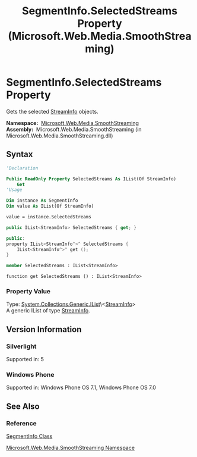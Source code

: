 ﻿---
title: SegmentInfo.SelectedStreams Property (Microsoft.Web.Media.SmoothStreaming)
TOCTitle: SelectedStreams Property
ms:assetid: P:Microsoft.Web.Media.SmoothStreaming.SegmentInfo.SelectedStreams
ms:mtpsurl: https://msdn.microsoft.com/en-us/library/microsoft.web.media.smoothstreaming.segmentinfo.selectedstreams(v=VS.95)
ms:contentKeyID: 46307791
ms.date: 05/31/2012
mtps_version: v=VS.95
f1_keywords:
- Microsoft.Web.Media.SmoothStreaming.SegmentInfo.get_SelectedStreams
- Microsoft.Web.Media.SmoothStreaming.SegmentInfo.SelectedStreams
dev_langs:
- csharp
- jscript
- vb
- FSharp
- cpp
api_location:
- Microsoft.Web.Media.SmoothStreaming.dll
api_name:
- Microsoft.Web.Media.SmoothStreaming.SegmentInfo.get_SelectedStreams
- Microsoft.Web.Media.SmoothStreaming.SegmentInfo.SelectedStreams
api_type:
- Managed
topic_type:
- apiref
- kbSyntax
product_family_name: VS
ROBOTS: INDEX,FOLLOW
---

# SegmentInfo.SelectedStreams Property

Gets the selected [StreamInfo](streaminfo-class-microsoft-web-media-smoothstreaming_1.md) objects.

**Namespace:**  [Microsoft.Web.Media.SmoothStreaming](microsoft-web-media-smoothstreaming-namespace_1.md)  
**Assembly:**  Microsoft.Web.Media.SmoothStreaming (in Microsoft.Web.Media.SmoothStreaming.dll)

## Syntax

```vb
'Declaration

Public ReadOnly Property SelectedStreams As IList(Of StreamInfo)
    Get
'Usage

Dim instance As SegmentInfo
Dim value As IList(Of StreamInfo)

value = instance.SelectedStreams
```

```csharp
public IList<StreamInfo> SelectedStreams { get; }
```

```cpp
public:
property IList<StreamInfo^>^ SelectedStreams {
    IList<StreamInfo^>^ get ();
}
```

``` fsharp
member SelectedStreams : IList<StreamInfo>
```

```jscript
function get SelectedStreams () : IList<StreamInfo>
```

### Property Value

Type: [System.Collections.Generic.IList](https://msdn.microsoft.com/library/5y536ey6\(v=vs.95\))\<[StreamInfo](streaminfo-class-microsoft-web-media-smoothstreaming_1.md)\>  
A generic IList of type [StreamInfo](streaminfo-class-microsoft-web-media-smoothstreaming_1.md).

## Version Information

### Silverlight

Supported in: 5  

### Windows Phone

Supported in: Windows Phone OS 7.1, Windows Phone OS 7.0  

## See Also

### Reference

[SegmentInfo Class](segmentinfo-class-microsoft-web-media-smoothstreaming_1.md)

[Microsoft.Web.Media.SmoothStreaming Namespace](microsoft-web-media-smoothstreaming-namespace_1.md)

